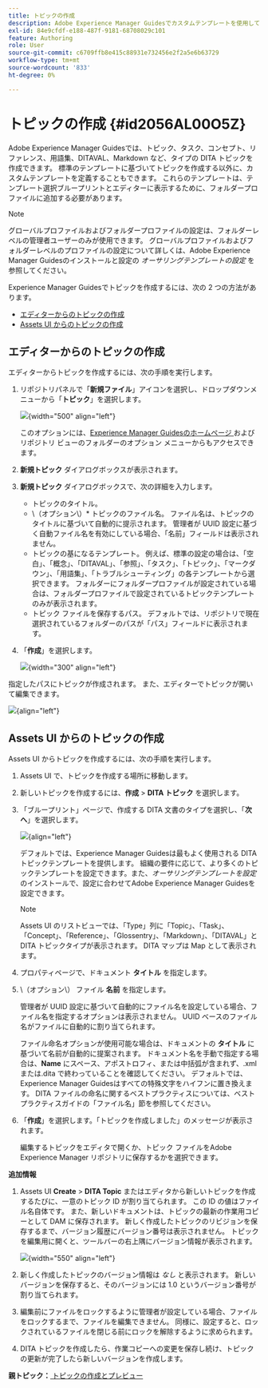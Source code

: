 ```yaml
---
title: トピックの作成
description: Adobe Experience Manager Guidesでカスタムテンプレートを使用して DITA トピックのタイプを作成する方法を説明します。
exl-id: 84e9cfdf-e188-487f-9181-68708029c101
feature: Authoring
role: User
source-git-commit: c6709ffb8e415c88931e732456e2f2a5e6b63729
workflow-type: tm+mt
source-wordcount: '833'
ht-degree: 0%

---
```


# トピックの作成 {#id2056AL00O5Z}

Adobe Experience Manager Guidesでは、トピック、タスク、コンセプト、リファレンス、用語集、DITAVAL、Markdown など、タイプの DITA トピックを作成できます。 標準のテンプレートに基づいてトピックを作成する以外に、カスタムテンプレートを定義することもできます。 これらのテンプレートは、テンプレート選択ブループリントとエディターに表示するために、フォルダープロファイルに追加する必要があります。

>[!NOTE]
>
> グローバルプロファイルおよびフォルダープロファイルの設定は、フォルダーレベルの管理者ユーザーのみが使用できます。 グローバルプロファイルおよびフォルダーレベルのプロファイルの設定について詳しくは、Adobe Experience Manager Guidesのインストールと設定の *オーサリングテンプレートの設定* を参照してください。


Experience Manager Guidesでトピックを作成するには、次の 2 つの方法があります。

- [エディターからのトピックの作成](#create-topics-from-the-editor)
- [Assets UI からのトピックの作成](#create-topics-from-the-assets-ui)

## エディターからのトピックの作成

エディターからトピックを作成するには、次の手順を実行します。

1. リポジトリパネルで「**新規ファイル**」アイコンを選択し、ドロップダウンメニューから「**トピック**」を選択します。

   ![](images/create-topic-option.png){width="500" align="left"}

   このオプションには、[Experience Manager Guidesのホームページ ](./intro-home-page.md) およびリポジトリ ビューのフォルダーのオプション メニューからもアクセスできます。

2. **新規トピック** ダイアログボックスが表示されます。

3. **新規トピック** ダイアログボックスで、次の詳細を入力します。
   - トピックのタイトル。
   - \（オプション\）* トピックのファイル名。 ファイル名は、トピックのタイトルに基づいて自動的に提示されます。 管理者が UUID 設定に基づく自動ファイル名を有効にしている場合、「名前」フィールドは表示されません。
   - トピックの基になるテンプレート。 例えば、標準の設定の場合は、「空白」、「概念」、「DITAVAL」、「参照」、「タスク」、「トピック」、「マークダウン」、「用語集」、「トラブルシューティング」の各テンプレートから選択できます。 フォルダーにフォルダープロファイルが設定されている場合は、フォルダープロファイルで設定されているトピックテンプレートのみが表示されます。
   - トピック ファイルを保存するパス。 デフォルトでは、リポジトリで現在選択されているフォルダーのパスが「パス」フィールドに表示されます。

4. 「**作成**」を選択します。

   ![](images/create-topic-dialog-new.png){width="300" align="left"}

指定したパスにトピックが作成されます。 また、エディターでトピックが開いて編集できます。

![](images/new-topic-editor.png){align="left"}

## Assets UI からのトピックの作成

Assets UI からトピックを作成するには、次の手順を実行します。

1. Assets UI で、トピックを作成する場所に移動します。

1. 新しいトピックを作成するには、**作成** \> **DITA トピック** を選択します。

1. 「ブループリント」ページで、作成する DITA 文書のタイプを選択し、「**次へ**」を選択します。

   ![](images/create_dita_topic.png){align="left"}

   デフォルトでは、Experience Manager Guidesは最もよく使用される DITA トピックテンプレートを提供します。 組織の要件に応じて、より多くのトピックテンプレートを設定できます。また、*オーサリングテンプレートを設定* のインストールで、設定に合わせてAdobe Experience Manager Guidesを設定できます。

   >[!NOTE]
   >
   > Assets UI のリストビューでは、「Type」列に「Topic」、「Task」、「Concept」、「Reference」、「Glossentry」、「Markdown」、「DITAVAL」と DITA トピックタイプが表示されます。 DITA マップは Map として表示されます。

1. プロパティページで、ドキュメント **タイトル** を指定します。

1. \（オプション\） ファイル **名前** を指定します。

   管理者が UUID 設定に基づいて自動的にファイル名を設定している場合、ファイル名を指定するオプションは表示されません。 UUID ベースのファイル名がファイルに自動的に割り当てられます。

   ファイル命名オプションが使用可能な場合は、ドキュメントの **タイトル** に基づいて名前が自動的に提案されます。 ドキュメント名を手動で指定する場合は、**Name** にスペース、アポストロフィ、または中括弧が含まれず、.xml または.dita で終わっていることを確認してください。 デフォルトでは、Experience Manager Guidesはすべての特殊文字をハイフンに置き換えます。 DITA ファイルの命名に関するベストプラクティスについては、ベストプラクティスガイドの「ファイル名」節を参照してください。

1. 「**作成**」を選択します。「トピックを作成しました」のメッセージが表示されます。

   編集するトピックをエディタで開くか、トピック ファイルをAdobe Experience Manager リポジトリに保存するかを選択できます。

**追加情報**

1. Assets UI **Create** \> **DITA Topic** またはエディタから新しいトピックを作成するたびに、一意のトピック ID が割り当てられます。 この ID の値はファイル名自体です。 また、新しいドキュメントは、トピックの最新の作業用コピーとして DAM に保存されます。 新しく作成したトピックのリビジョンを保存するまで、バージョン履歴にバージョン番号は表示されません。 トピックを編集用に開くと、ツールバーの右上隅にバージョン情報が表示されます。

   ![](images/topic-version-none_cs.png){width="550" align="left"}

2. 新しく作成したトピックのバージョン情報は *なし* と表示されます。 新しいバージョンを保存すると、そのバージョンには 1.0 というバージョン番号が割り当てられます。

3. 編集前にファイルをロックするように管理者が設定している場合、ファイルをロックするまで、ファイルを編集できません。 同様に、設定すると、ロックされているファイルを閉じる前にロックを解除するように求められます。

4. DITA トピックを作成したら、作業コピーへの変更を保存し続け、トピックの更新が完了したら新しいバージョンを作成します。

**親トピック：**[ トピックの作成とプレビュー ](create-preview-topics.md)

